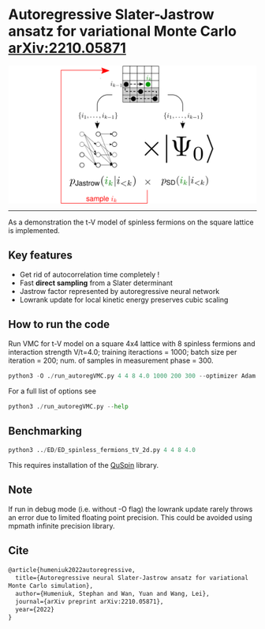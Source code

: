 # Autoregressive Slater-Jastrow ansatz for variational Monte Carlo [arXiv:2210.05871](https://arxiv.org/abs/2210.05871)
<img align="middle" src="_misc/arSJ_sketch.png" width="650" alt="sketch"/>
</div>

---
As a demonstration the t-V model of spinless fermions on the square lattice is implemented. 

## Key features
 - Get rid of autocorrelation time completely !
 - Fast **direct sampling** from a Slater determinant
 - Jastrow factor represented by autoregressive neural network
 - Lowrank update for local kinetic energy preserves cubic scaling 

## How to run the code
Run VMC for t-V model on a square 4x4 lattice with 8 spinless fermions and interaction strength V/t=4.0;
training iteractions = 1000; batch size per iteration = 200; num. of samples in measurement phase = 300.
```python
python3 -O ./run_autoregVMC.py 4 4 8 4.0 1000 200 300 --optimizer Adam --seed 42 --optimize_orbitals True
```
For a full list of options see
```python
python3 ./run_autoregVMC.py --help
```
## Benchmarking 
```python 
python3 ../ED/ED_spinless_fermions_tV_2d.py 4 4 8 4.0
```
This requires installation of the [QuSpin](http://weinbe58.github.io/QuSpin/) library.

## Note 
If run in debug mode (i.e. without -O flag) the lowrank update rarely throws an error due 
to limited floating point precision. This could be avoided using mpmath infinite precision library.

## Cite
```
@article{humeniuk2022autoregressive,
  title={Autoregressive neural Slater-Jastrow ansatz for variational Monte Carlo simulation},
  author={Humeniuk, Stephan and Wan, Yuan and Wang, Lei},
  journal={arXiv preprint arXiv:2210.05871},
  year={2022}
}
```

